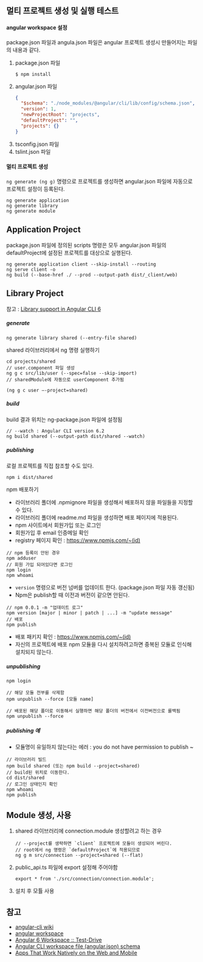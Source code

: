 ## 멀티 프로젝트 생성 및 실행 테스트

#### angular workspace  설정
package.json 파일과 angula.json 파일은 angular 프로젝트 생성시 만들어지는 파일의 내용과 같다.
1. package.json 파일
    ```
    $ npm install
    ```
2. angular.json 파일
    ```json
    {
      "$schema": "./node_modules/@angular/cli/lib/config/schema.json",
      "version": 1,
      "newProjectRoot": "projects",
      "defaultProject": "",
      "projects": {}
    }
    ```
3. tsconfig.json 파일
4. tslint.json 파일

#### 멀티 프로젝트 생성
`ng generate (ng g)` 명령으로 프로젝트를 생성하면 angular.json 파일에 자동으로 프로젝트 설정이 등록된다.
```
ng generate application
ng generate library
ng generate module
```

## Application Project
package.json 파일에 정의된 scripts 명령은 모두 angular.json 파일의 defaultProject에 설정된 프로젝트를 대상으로 실행된다.
```
ng generate application client --skip-install --routing
ng serve client -o
ng build (--base-href ./ --prod --output-path dist/_client/web)
```

## Library Project
참고 : [Library support in Angular CLI 6](https://github.com/angular/angular-cli/blob/master/docs/documentation/stories/create-library.md)
##### generate
```
ng generate library shared (--entry-file shared)
```
shared 라이브러리에서 ng 명령 실행하기
```
cd projects/shared
// user.component 파일 생성
ng g c src/lib/user (--spec=false --skip-import)
// sharedModule에 자동으로 userComponent 추가됨

(ng g c user —-project=shared)
```

##### build
build 결과 위치는 ng-package.json 파일에 설정됨
```
// --watch : Angular CLI version 6.2
ng build shared (--output-path dist/shared --watch)
```

##### publishing
로컬 프로젝트를 직접 참조할 수도 있다.
```
npm i dist/shared
```
npm 배포하기
- 라이브러리 폴더에 .npmignore 파일을 생성해서 배포하지 않을 파일들을 지정할 수 있다.
- 라이브러리 폴더에 readme.md 파일을 생성하면 배포 페이지에 적용된다.
- npm 사이트에서 회원가입 또는 로그인  
- 회원가입 후 email 인증메일 확인
- registry 페이지 확인 : https://www.npmjs.com/~(id)

```
// npm 등록이 안된 경우
npm adduser
// 회원 가입 되어있다면 로그인
npm login
npm whoami
```

- `version` 명령으로 버전 넘버를 업데이트 한다. (package.json 파일 자동 갱신됨)
- Npm은 publish할 때 이전과 버전이 같으면 안된다.

```
// npm 0.0.1 -m "업데이트 로그"
npm version [major | minor | patch | ...] -m "update message"
// 배포
npm publish
```

- 배포 패키지 확인 : https://www.npmjs.com/~(id)
- 자신의 프로젝트에 배포 npm 모듈을 다시 설치하려고하면 중복된 모듈로 인식해 설치되지 않는다.

##### unpublishing
```
npm login

// 해당 모듈 전부를 삭제함
npm unpublish --force [모듈 name]

// 배포된 해당 폴더로 이동해서 실행하면 해당 폴더의 버전에서 이전버전으로 롤백됨
npm unpublish --force
```

##### publishing 예
- 모듈명이 유일하지 않는다는 에러 : you do not have permission to publish ~
```
// 라이브러리 빌드
npm build shared (또는 npm build --project=shared)
// build된 위치로 이동한다.
cd dist/shared
// 로그인 상태인지 확인
npm whoami
npm publish
```

## Module 생성, 사용
1. shared 라이브러리에 connection.module 생성할려고 하는 경우
    ```
    // --project를 생략하면 `client` 프로젝트에 모듈이 생성되어 버린다.
    // root에서 ng 명령은 `defaultProject`에 적용되므로
    ng g m src/connection --project=shared (--flat)
    ``` 
2. public_api.ts 파일에 export 설정해 주어야함
    ```
    export * from './src/connection/connection.module';
    ```
3. 설치 후 모튤 사용


## 참고
- [angular-cli wiki](https://github.com/angular/angular-cli/wiki)
- [angular workspace](https://github.com/angular/angular-cli/wiki/angular-workspace)
- [Angular 6 Workspace :: Test-Drive](https://medium.com/@angularlicious/angular-6-workspace-test-drive-cfe24bbceeb3)
- [Angular CLI workspace file (angular.json) schema](https://github.com/angular/angular-cli/wiki/angular-workspace)
- [Apps That Work Natively on the Web and Mobile](https://blog.angular.io/apps-that-work-natively-on-the-web-and-mobile-9b26852495e7)